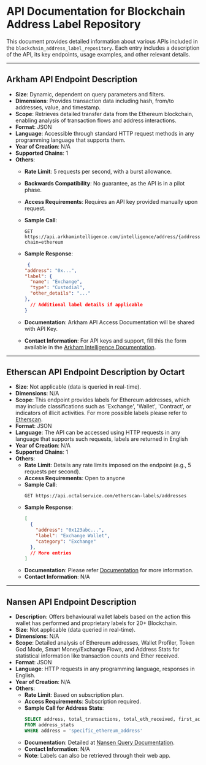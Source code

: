 # API Documentation for Blockchain Address Label Repository

This document provides detailed information about various APIs included in the `blockchain_address_label_repository`. Each entry includes a description of the API, its key endpoints, usage examples, and other relevant details.

---

## Arkham API Endpoint Description

- **Size**: Dynamic, dependent on query parameters and filters.
- **Dimensions**: Provides transaction data including hash, from/to addresses, value, and timestamp.
- **Scope**: Retrieves detailed transfer data from the Ethereum blockchain, enabling analysis of transaction flows and address interactions.
- **Format**: JSON
- **Language**: Accessible through standard HTTP request methods in any programming language that supports them.
- **Year of Creation**: N/A
- **Supported Chains**: 1
- **Others**:
  - **Rate Limit**: 5 requests per second, with a burst allowance.
  - **Backwards Compatibility**: No guarantee, as the API is in a pilot phase.
  - **Access Requirements**: Requires an API key provided manually upon request.
  - **Sample Call**:
    ```http
    GET https://api.arkhamintelligence.com/intelligence/address/{address}?chain=ethereum
    ```
  - **Sample Response**:
    ```json
     {
    "address": "0x...",
    "label": {
      "name": "Exchange",
      "type": "Custodial",
      "other_details": "..."
    },
      // Additional label details if applicable
    }
    ```
    
  - **Documentation**: Arkham API Access Documentation will be shared with API Key.
  - **Contact Information**: For API keys and support, fill this the form available in the [Arkham Intelligence Documentation](https://codex.arkhamintelligence.com/arkham-api).

---

## Etherscan API Endpoint Description by Octart

- **Size**: Not applicable (data is queried in real-time).
- **Dimensions**: N/A
- **Scope**: This endpoint provides labels for Ethereum addresses, which may include classifications such as 'Exchange', 'Wallet', 'Contract', or indicators of illicit activities. For more possible labels please refer to [Etherscan](https://etherscan.io/labelcloud). 
- **Format**: JSON
- **Language**: The API can be accessed using HTTP requests in any language that supports such requests, labels are returned in English
- **Year of Creation**: N/A
- **Supported Chains**: 1
- **Others**:
  - **Rate Limit**: Details any rate limits imposed on the endpoint (e.g., 5 requests per second).
  - **Access Requirements**: Open to anyone
  - **Sample Call**:
    ```http
    GET https://api.octalservice.com/etherscan-labels/addresses
    ```
  - **Sample Response**:
    ```json
    [
      {
        "address": "0x123abc...",
        "label": "Exchange Wallet",
        "category": "Exchange"
      },
      // More entries
    ]
    ```
  - **Documentation**: Please refer [Documentation](https://octal.art/etherscan-labels/) for more information.
  - **Contact Information**: N/A

---

## Nansen API Endpoint Description
- **Description**: Offers behavioural wallet labels based on the action this wallet has performed and proprietary labels for 20+ Blockchain.
- **Size**: Not applicable (data queried in real-time).
- **Dimensions**: N/A
- **Scope**: Detailed analysis of Ethereum addresses, Wallet Profiler, Token God Mode, Smart Money/Exchange Flows, and Address Stats for statistical information like transaction counts and Ether received.
- **Format**: JSON
- **Language**: HTTP requests in any programming language, responses in English.
- **Year of Creation**: N/A
- **Others**:
  - **Rate Limit**: Based on subscription plan.
  - **Access Requirements**: Subscription required.
  - **Sample Call for Address Stats**:
    ```sql
    SELECT address, total_transactions, total_eth_received, first_active_date, last_active_date
    FROM address_stats
    WHERE address = 'specific_ethereum_address'
    ```
  - **Documentation**: Detailed at [Nansen Query Documentation](https://docs.nansen.ai/api/api-overview).
  - **Contact Information**: N/A
  - **Note**: Labels can also be retrieved through their web app.

